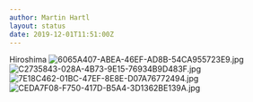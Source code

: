 ```yaml
---
author: Martin Hartl
layout: status
date: 2019-12-01T11:51:00Z
---
```

Hiroshima
![6065A407-ABEA-46EF-AD8B-54CA955723E9.jpg](http://share.hartl.co/micro/6065A407-ABEA-46EF-AD8B-54CA955723E9.jpg)
![C2735843-028A-4B73-9E15-76934B9D483F.jpg](http://share.hartl.co/micro/C2735843-028A-4B73-9E15-76934B9D483F.jpg)
![7E18C462-01BC-47EF-8E8E-D07A76772494.jpg](http://share.hartl.co/micro/7E18C462-01BC-47EF-8E8E-D07A76772494.jpg)
![CEDA7F08-F750-417D-B5A4-3D1362BE139A.jpg](http://share.hartl.co/micro/CEDA7F08-F750-417D-B5A4-3D1362BE139A.jpg)